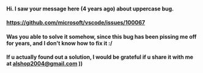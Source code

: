  #### Hi. I saw your message here (4 years ago) about uppercase bug. 
 #### https://github.com/microsoft/vscode/issues/100067

 #### Was you able to solve it somehow, since this bug has been pissing me off for years, and I don't know how to fix it :/ 
 #### If u actually found out a solution, I would be grateful if u share it with me at alshop2004@gmail.com ))

